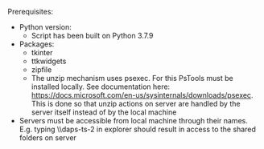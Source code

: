 Prerequisites: 

* Python version:
	* Script has been built on Python 3.7.9
* Packages:
	* tkinter
	* ttkwidgets
	* zipfile
	* The unzip mechanism uses psexec. For this PsTools must be installed locally. See documentation here: https://docs.microsoft.com/en-us/sysinternals/downloads/psexec. This is done so that unzip actions on server are handled by the server itself instead of by the local machine
* Servers must be accessible from local machine through their names. E.g. typing \\\\daps-ts-2 in explorer should result in access to the shared folders on server

